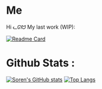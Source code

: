 # Me
Hi ᓚᘏᗢ
My last work (WIP):  

[![Readme Card](https://github-readme-stats.vercel.app/api/pin/?username=Noxcaedibux&repo=UptoboxApi_CSharp&theme=dracula)](https://github.com/Noxcaedibux/UptoboxApi_CSharp)



# Github Stats :

[![Soren's GitHub stats](https://github-readme-stats.vercel.app/api?username=Noxcaedibux&show_icons=true&count_private=true&theme=dracula)](https://github.com/anuraghazra/github-readme-stats)
[![Top Langs](https://github-readme-stats.vercel.app/api/top-langs/?username=Noxcaedibux&layout=compact&count_private=true&show_icons=true&theme=dracula)](https://github.com/anuraghazra/github-readme-stats)

<!--
**Noxcaedibux/Noxcaedibux** is a ✨ _special_ ✨ repository because its `README.md` (this file) appears on your GitHub profile.

Here are some ideas to get you started:

- 🔭 I’m currently working on ...
- 🌱 I’m currently learning ...
- 👯 I’m looking to collaborate on ...
- 🤔 I’m looking for help with ...
- 💬 Ask me about ...
- 📫 How to reach me: ...
- 😄 Pronouns: ...
- ⚡ Fun fact: ...
-->

